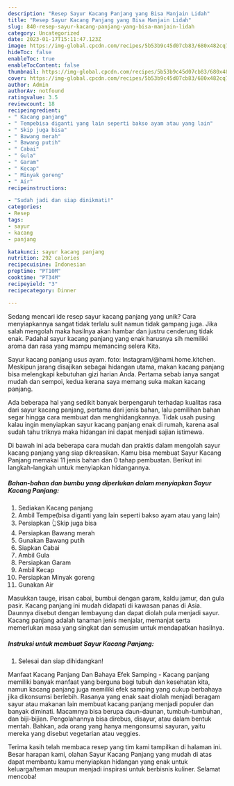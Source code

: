 ```yaml
---
description: "Resep Sayur Kacang Panjang yang Bisa Manjain Lidah"
title: "Resep Sayur Kacang Panjang yang Bisa Manjain Lidah"
slug: 840-resep-sayur-kacang-panjang-yang-bisa-manjain-lidah
category: Uncategorized
date: 2023-01-17T15:11:47.123Z
image: https://img-global.cpcdn.com/recipes/5b53b9c45d07cb83/680x482cq70/sayur-kacang-panjang-foto-resep-utama.jpg
hideToc: false
enableToc: true
enableTocContent: false
thumbnail: https://img-global.cpcdn.com/recipes/5b53b9c45d07cb83/680x482cq70/sayur-kacang-panjang-foto-resep-utama.jpg
cover: https://img-global.cpcdn.com/recipes/5b53b9c45d07cb83/680x482cq70/sayur-kacang-panjang-foto-resep-utama.jpg
author: Admin
authorAv: notfound
ratingvalue: 3.5
reviewcount: 18
recipeingredient:
- " Kacang panjang"
- " Tempebisa diganti yang lain seperti bakso ayam atau yang lain"
- " Skip juga bisa"
- " Bawang merah"
- " Bawang putih"
- " Cabai"
- " Gula"
- " Garam"
- " Kecap"
- " Minyak goreng"
- " Air"
recipeinstructions:

- "Sudah jadi dan siap dinikmati!"
categories:
- Resep
tags:
- sayur
- kacang
- panjang

katakunci: sayur kacang panjang 
nutrition: 292 calories
recipecuisine: Indonesian
preptime: "PT10M"
cooktime: "PT34M"
recipeyield: "3"
recipecategory: Dinner

---
```





Sedang mencari ide resep sayur kacang panjang yang unik? Cara menyiapkannya sangat tidak terlalu sulit namun tidak gampang juga. Jika salah mengolah maka hasilnya akan hambar dan justru cenderung tidak enak. Padahal sayur kacang panjang yang enak harusnya sih memiliki aroma dan rasa yang mampu memancing selera Kita.





Sayur kacang panjang usus ayam. foto: Instagram/@hami.home.kitchen. Meskipun jarang disajikan sebagai hidangan utama, makan kacang panjang bisa melengkapi kebutuhan gizi harian Anda. Pertama sebab ianya sangat mudah dan sempoi, kedua kerana saya memang suka makan kacang panjang.

Ada beberapa hal yang sedikit banyak berpengaruh terhadap kualitas rasa dari sayur kacang panjang, pertama dari jenis bahan, lalu pemilihan bahan segar hingga cara membuat dan menghidangkannya. Tidak usah pusing kalau ingin menyiapkan sayur kacang panjang enak di rumah, karena asal sudah tahu triknya maka hidangan ini dapat menjadi sajian istimewa.






Di bawah ini ada beberapa cara mudah dan praktis dalam mengolah sayur kacang panjang yang siap dikreasikan. Kamu bisa membuat Sayur Kacang Panjang memakai 11 jenis bahan dan 0 tahap pembuatan. Berikut ini langkah-langkah untuk menyiapkan hidangannya.

<!--inarticleads1-->

##### Bahan-bahan dan bumbu yang diperlukan dalam menyiapkan Sayur Kacang Panjang:

1. Sediakan  Kacang panjang
1. Ambil  Tempe(bisa diganti yang lain seperti bakso ayam atau yang lain)
1. Persiapkan  👆Skip juga bisa
1. Persiapkan  Bawang merah
1. Gunakan  Bawang putih
1. Siapkan  Cabai
1. Ambil  Gula
1. Persiapkan  Garam
1. Ambil  Kecap
1. Persiapkan  Minyak goreng
1. Gunakan  Air


Masukkan tauge, irisan cabai, bumbui dengan garam, kaldu jamur, dan gula pasir. Kacang panjang ini mudah didapati di kawasan panas di Asia. Daunnya disebut dengan lembayung dan dapat diolah pula menjadi sayur. Kacang panjang adalah tanaman jenis menjalar, memanjat serta memerlukan masa yang singkat dan semusim untuk mendapatkan hasilnya. 

<!--inarticleads2-->

##### Instruksi untuk membuat Sayur Kacang Panjang:


1. Selesai dan siap dihidangkan!

Manfaat Kacang Panjang Dan Bahaya Efek Samping - Kacang panjang memiliki banyak manfaat yang berguna bagi tubuh dan kesehatan kita, namun kacang panjang juga memiliki efek samping yang cukup berbahaya jika dikonsumsi berlebih. Rasanya yang enak saat diolah menjadi beragam sayur atau makanan lain membuat kacang panjang menjadi populer dan banyak diminati. Macamnya bisa berupa daun-daunan, tumbuh-tumbuhan, dan biji-bijian. Pengolahannya bisa direbus, disayur, atau dalam bentuk mentah. Bahkan, ada orang yang hanya mengonsumsi sayuran, yaitu mereka yang disebut vegetarian atau veggies. 

Terima kasih telah membaca resep yang tim kami tampilkan di halaman ini. Besar harapan kami, olahan Sayur Kacang Panjang yang mudah di atas dapat membantu kamu menyiapkan hidangan yang enak untuk keluarga/teman maupun menjadi inspirasi untuk berbisnis kuliner. Selamat mencoba!
